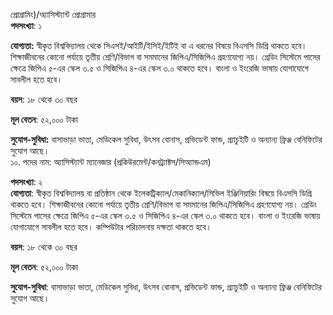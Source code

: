 প্রোগ্রামিং)/অ্যাসিস্ট্যান্ট প্রোগ্রামার  
**পদসংখ্যা**: ১

**যোগ্যতা:** স্বীকৃত বিশ্ববিদ্যালয় থেকে সিএসই/আইটি/ইসিই/ইটিই বা এ ধরনের বিষয়ে বিএসসি ডিগ্রি থাকতে হবে। শিক্ষাজীবনের কোনো পর্যায়ে তৃতীয় শ্রেণি/বিভাগ বা সমমানের জিপিএ/সিজিপিএ গ্রহণযোগ্য নয়। গ্রেডিং সিস্টেমে পাসের ক্ষেত্রে জিপিএ ৫-এর স্কেল ৩.৫ ও সিজিপিএ ৪-এর স্কেল ৩.০ থাকতে হবে। বাংলা ও ইংরেজি ভাষায় যোগাযোগে সাবলীল হতে হবে।

**বয়স**: ১৮ থেকে ৩০ বছর

**মূল বেতন**: ৫২,০০০ টাকা

**সুযোগ-সুবিধা:** বাসাভাড়া ভাতা, মেডিকেল সুবিধা, উৎসব বোনাস, প্রভিডেন্ট ফান্ড, গ্র্যাচুইটি ও অন্যান্য ফ্রিঞ্জ বেনিফিটের সুযোগ আছে।  
১০. পদের নাম: অ্যাসিস্ট্যান্ট ম্যানেজার (প্রকিউরমেন্ট/কনট্র্যাক্টস/সিঅ্যান্ডএম)

**পদসংখ্যা**: ২  
**যোগ্যতা**: স্বীকৃত বিশ্ববিদ্যালয় বা প্রতিষ্ঠান থেকে ইলেকট্রিক্যাল/মেকানিক্যাল/সিভিল ইঞ্জিনিয়ারিং বিষয়ে বিএসসি ডিগ্রি থাকতে হবে। শিক্ষাজীবনের কোনো পর্যায়ে তৃতীয় শ্রেণি/বিভাগ বা সমমানের জিপিএ/সিজিপিএ গ্রহণযোগ্য নয়। গ্রেডিং সিস্টেমে পাসের ক্ষেত্রে জিপিএ ৫-এর স্কেল ৩.৫ ও সিজিপিএ ৪-এর স্কেল ৩.০ থাকতে হবে। বাংলা ও ইংরেজি ভাষায় যোগাযোগে সাবলীল হতে হবে। কম্পিউটার পরিচালনায় দক্ষতা থাকতে হবে।

**বয়স**: ১৮ থেকে ৩০ বছর

**মূল বেতন**: ৫২,০০০ টাকা

**সুযোগ-সুবিধা**: বাসাভাড়া ভাতা, মেডিকেল সুবিধা, উৎসব বোনাস, প্রভিডেন্ট ফান্ড, গ্র্যাচুইটি ও অন্যান্য ফ্রিঞ্জ বেনিফিটের সুযোগ আছে।
